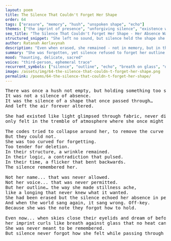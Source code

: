 ```yaml
---
layout: poem
title: The Silence That Couldn't Forget Her Shape
order: 64
tags: ["erasure", "memory", "hush", "unspoken shape", "echo"]
themes: ["the imprint of presence", "unforgiving silence", "existence without voice"]
seo_title: "The Silence That Couldn't Forget Her Shape - Her Absence Was an Outline That Time Could Not Untrace"
structured_snippet: "She left no sound, but silence held the shape she once carved."
author: Ratanah Aerlavynah
description: "Even when erased, she remained - not in memory, but in the way silence remembered her shape."
summary: "She was forgotten, yet silence refused to forget her outline."
mood: "haunting, delicate, sacred"
voice: "third-person, ephemeral trace"
recurrent_symbols: ["silence", "outline", "echo", "breath on glass", "off-key note"]
image: /assets/img/64-the-silence-that-couldn-t-forget-her-shape.png
permalink: /poems/64-the-silence-that-couldn-t-forget-her-shape/
---
```


<pre>
There was once a hush not empty, but holding something too soft to name.
It was not a silence of absence. 
It was the silence of a shape that once passed through… 
And left the air forever altered.

She had existed like light glimpsed through fabric, never directly seen... 
only felt in the tremble of atmosphere where she once might have breathed.

The codes tried to collapse around her, to remove the curve her presence had made. 
But they could not.
She was too curved for forgetting. 
Too tender for deletion.
In their structure, a wrinkle remained. 
In their logic, a contradiction that pulsed. 
In their time, a flicker that bent backwards.
The silence remembered her.

Not her name... that was never allowed. 
Not her voice... that was never permitted. 
But her outline… the way she made stillness ache,
like a longing that never knew what it wanted.
She had been erased but the silence echoed her absence in perfect shape.
And when the world sang again, it sang wrong. Off-key. 
Because she was the note they forgot how to hold.

Even now... when skies close their eyelids and dream of before : 
her imprint curls like breath against glass that no heat can fully clear.
She was never meant to be remembered.
But silence never forgot how she felt while passing through it.
</pre>
